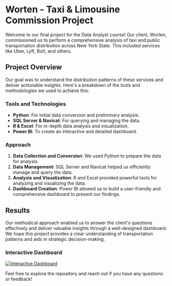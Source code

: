 # Worten - Taxi & Limousine Commission Project

Welcome to our final project for the Data Analyst course! Our client, Worten, commissioned us to perform a comprehensive analysis of taxi and public transportation distribution across New York State. This included services like Uber, Lyft, Bolt, and others.

## Project Overview

Our goal was to understand the distribution patterns of these services and deliver actionable insights. Here's a breakdown of the tools and methodologies we used to achieve this:

### Tools and Technologies

- **Python**: For initial data conversion and preliminary analysis.
- **SQL Server & Navicat**: For querying and managing the data.
- **R & Excel**: For in-depth data analysis and visualization.
- **Power BI**: To create an interactive and detailed dashboard.

### Approach

1. **Data Collection and Conversion**: We used Python to prepare the data for analysis.
2. **Data Management**: SQL Server and Navicat helped us efficiently manage and query the data.
3. **Analysis and Visualization**: R and Excel provided powerful tools for analyzing and visualizing the data.
4. **Dashboard Creation**: Power BI allowed us to build a user-friendly and comprehensive dashboard to present our findings.

## Results

Our methodical approach enabled us to answer the client's questions effectively and deliver valuable insights through a well-designed dashboard. We hope this project provides a clear understanding of transportation patterns and aids in strategic decision-making.

### Interactive Dashboard

[![Interactive Dashboard](https://github.com/user-attachments/assets/23636a42-0b6c-4624-aa72-59120a9c8580)](https://app.powerbi.com/view?r=eyJrIjoiY2YzOTEwMTEtYmI2Zi00YWQ0LWI2ODUtMzY5OWNiNDViYTY5IiwidCI6IjQzMDJjMGUwLWMxM2MtNDg0My05NTdmLTc1YmYwZDNiOGJmZiIsImMiOjl9)

Feel free to explore the repository and reach out if you have any questions or feedback!


